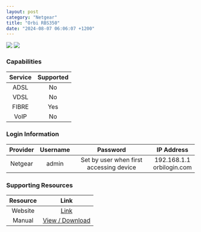 ```yaml
---
layout: post
category: "Netgear"
title: "Orbi RBS350"
date: "2024-08-07 06:06:07 +1200"
---
```

<img src="https://www.pbtech.co.nz/imgprod/default/N/E/NETNGR6350__6.webp?h=3602336131" class="modem_image">
<img src="https://www.pbtech.co.nz/imgprod/default/N/E/NETNGR6350__8.webp?h=1070918838" class="modem_image">

### Capabilities

| Service | Supported |
| :-: | :-: |
| ADSL | No |
| VDSL | No |
| FIBRE | Yes |
| VoIP | No |

### Login Information

| Provider | Username | Password | IP Address |
| :-: | :-: | :-: | :-: |
| Netgear | admin | Set by user when first accessing device | 192.168.1.1<br>orbilogin.com |

### Supporting Resources

| Resource | Link |
| :-: | :-: |
| Website | [Link](https://www.netgear.com/nz/home/wifi/mesh/rbs350/) |
| Manual | [View / Download](https://www.downloads.netgear.com/files/GDC/RBK352/RBK352_RBK353_UM_EN.pdf) |
